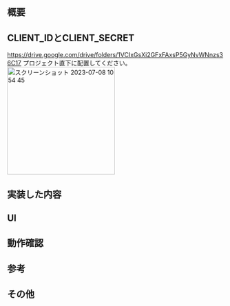 <!--
レビュー依頼出す前に以下をMarkdown形式で記載してください。
記入が終わったら、「Create pull request」をクリックしてプルリクを作成してください。
作成ができたら、プルリクのURLを添付してPGritでレビュー依頼を出してください。


今回の実装の概要について記載してください。（必須）
例）FeedPageの検索機能を実装しました。
-->
## 概要


<!--
CLIENT_IDとCLIENT_SECRETを記載したenvファイルまたはdartファイルをダウンロードリンクを添付してください。（MyPage以降必須）
Googleドライブのアクセス権がない場合、運営まで遠慮なくお声かけください。
プルリクを出す度にダウンロードリンクを添付するのは面倒なため、このテンプレート自体を編集するのがオススメです。
-->
## CLIENT_IDとCLIENT_SECRET
https://drive.google.com/drive/folders/1VCIxGsXi2GFxFAxsP5GyNvWNnzs36C17
プロジェクト直下に配置してください。
<img width="250" alt="スクリーンショット 2023-07-08 10 54 45" src="https://github.com/shinonome-inc/qiita_client_yukiy/assets/102783724/dd6b779f-8342-4259-b157-15723db82734">

<!--
今回のブランチで実装した内容について記載してください。（必須）
-->
## 実装した内容


<!--
UIに変更があった場合、スクリーンショットを添付してください。（変更時必須）
実装したUIとfigmaのデザインに乖離がある場合、実装を見直してください。
スクリーンショットを添付する場合、以下のようにimgタグを利用するとサイズ調整ができます。
<img src="http://screenshot.png" width="300">
-->
## UI


<!--
動作を伴う実装を行った場合、動画かGIF画像を添付してください。（変更時必須）
実装した内容がfigmaの要件を満たしていない場合、実装を見直してください。
-->
## 動作確認


<!--
参考にした記事のURLなどがあれば記載してください。（任意）
-->
## 参考


<!--
メモやレビュワーに伝えたいこと等、その他記載したいことがあれば記載してください。（任意）
-->
## その他


<!--
レビュー依頼の出し方：
https://playground.wraptas.site/5b2cf4780b634132a88e6994f1b81970
Markdown記法/書き方（見出し・表・リンク・画像・文字色など）:
https://notepm.jp/help/how-to-markdown
他の受講生のプルリク:
https://github.com/shinonome-inc?q=&type=all&language=dart&sort=
-->
